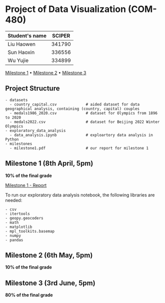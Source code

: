 # Project of Data Visualization (COM-480)

| Student's name | SCIPER |
| -------------- | ------ |
| Liu Haowen | 341790 |
| Sun Haoxin | 336556 |
| Wu Yujie | 334899 |

[Milestone 1](milestones/milestone1.pdf) • [Milestone 2](#milestone-2) • [Milestone 3](#milestone-3)

## Project Structure

```
- datasets
  - country_capital.csv             # aided dataset for data geographical analysis, containing (country, capital) couples
  - medals1986_2020.csv             # dataset for Olympics from 1896 to 2020
  - medals2022.csv                  # dataset for Beijing 2022 Winter Olympics
- exploratory_data_analysis
  - data_analysis.ipynb             # exploartory data analysis in Python
- milestones
  - milestone1.pdf                  # our report for milestone 1
```


## Milestone 1 (8th April, 5pm)

**10% of the final grade**

[Milestone 1 - Report](milestones/milestone1.pdf)

To run our exploratory data analysis notebook, the following libraries are needed:
```
- csv
- itertools
- geopy.geocoders
- math
- matplotlib
- mpl_toolkits.basemap
- numpy
- pandas
```

## Milestone 2 (6th May, 5pm)

**10% of the final grade**


## Milestone 3 (3rd June, 5pm)

**80% of the final grade**




